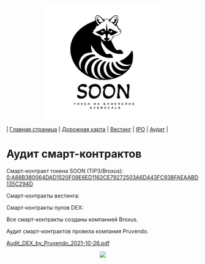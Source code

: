 <p align='center'><img src='https://raw.githubusercontent.com/SOONTOKEN/soontoken.github.io/main/img/logo.png' width='300'></p>

| [Главная страница](https://soontoken.github.io) | [Дорожная карта](/roadmap) | [Вестинг](/vesting/) | [IPO](/IPO/) | [Аудит](/audits/) |

# Аудит смарт-контрактов

Смарт-контракт токена SOON (TIP3/Broxus):
[0:A88B380064DAD1520F09E6ED1162CE79272503A6D443FC938FAEAABD135C294D](https://tonscan.io/accounts/0:A88B380064DAD1520F09E6ED1162CE79272503A6D443FC938FAEAABD135C294D)

Смарт-контракты вестинга:

Смарт-контракты пулов DEX:

Все смарт-контракты созданы компанией Broxus. 

Аудит смарт-контрактов провела компания Pruvendo.

[Audit_DEX_by_Pruvendo_2021-10-26.pdf](https://github.com/broxus/ton-dex/blob/master/audits/Audit_DEX_by_Pruvendo_2021-10-26.pdf)

<p align='center'><img src='https://gramkit.org/everscale-branding-v1.0/logo/main.svg' width='100'></p>
